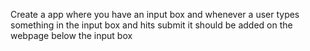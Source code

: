 Create a app where you have an input box and whenever a user types something in the input box and hits submit it should be added on the webpage below the input box

